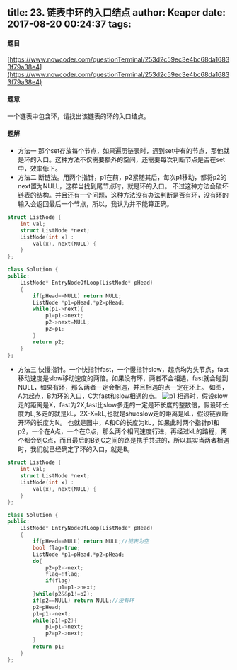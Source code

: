 title: 23. 链表中环的入口结点
author: Keaper
date: 2017-08-20 00:24:37
tags:
---
#### 题目
[https://www.nowcoder.com/questionTerminal/253d2c59ec3e4bc68da16833f79a38e4](https://www.nowcoder.com/questionTerminal/253d2c59ec3e4bc68da16833f79a38e4)
#### 题意
一个链表中包含环，请找出该链表的环的入口结点。

#### 题解
- 方法一
那个set存放每个节点，如果遍历链表时，遇到set中有的节点，那他就是环的入口。这种方法不仅需要额外的空间，还需要每次判断节点是否在set中，效率低下。
- 方法二
断链法。用两个指针，p1在前，p2紧随其后，每次p1移动，都将p2的next置为NULL，这样当找到尾节点时，就是环的入口。
不过这种方法会破坏链表的结构。并且还有一个问题，这种方法没有办法判断是否有环，没有环的输入会返回最后一个节点，所以，我认为并不能算正确。

```cpp
struct ListNode {
    int val;
    struct ListNode *next;
    ListNode(int x) :
        val(x), next(NULL) {
    }
};

class Solution {
public:
    ListNode* EntryNodeOfLoop(ListNode* pHead)
    {
        if(pHead==NULL) return NULL;
        ListNode *p1=pHead,*p2=pHead;
        while(p1->next){
            p1=p1->next;
            p2->next=NULL;
            p2=p1;
        }
        return p2;
    }
};
```
- 方法三
快慢指针。一个快指针fast，一个慢指针slow，起点均为头节点，fast移动速度是slow移动速度的两倍。如果没有环，两者不会相遇，fast就会碰到NULL，如果有环，那么两者一定会相遇，并且相遇的点一定在环上。
如图，A为起点，B为环的入口，C为fast和slow相遇的点。
![p1](/images/pasted-0.png)
相遇时，假设slow走的距离是X，fast为2X,fast比slow多走的一定是环长度的整数倍，假设环长度为L,多走的就是kL，2X-X=kL,也就是shuoslow走的距离是kL，假设链表断开环的长度为N。
也就是图中，A和C的长度为kL，如果此时两个指针p1和p2，一个在A点，一个在C点，那么两个相同速度行进，再经过kL的路程，两个都会到C点，而且最后的B到C之间的路是携手共进的，所以其实当两者相遇时，我们就已经确定了环的入口，就是B。

```cpp
struct ListNode {
    int val;
    struct ListNode *next;
    ListNode(int x) :
        val(x), next(NULL) {
    }
};

class Solution {
public:
    ListNode* EntryNodeOfLoop(ListNode* pHead)
    {
        if(pHead==NULL) return NULL;//链表为空
        bool flag=true;
        ListNode *p1=pHead,*p2=pHead;
        do{
            p2=p2->next;
            flag=!flag;
            if(flag)
                p1=p1->next;
        }while(p2&&p1!=p2);
        if(p2==NULL) return NULL;//没有环
        p2=pHead;
        p1=p1->next;
        while(p1!=p2){
            p1=p1->next;
            p2=p2->next;
        }
        return p1;
    }
};
```